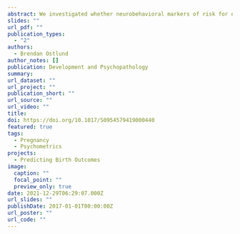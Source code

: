 ```yaml
---
abstract: We investigated whether neurobehavioral markers of risk for emotion dysregulation were evident among newborns, as well as whether the identified markers were associated with prenatal exposure to maternal emotion dysregulation. Pregnant women (N = 162) reported on their emotion dysregulation prior to a laboratory assessment. The women were then invited to the laboratory to assess baseline respiratory sinus arrhythmia (RSA) and RSA in response to an infant cry. Newborns were assessed after birth via the NICU Network Neurobehavioral Scale. We identified two newborn neurobehavioral factors—arousal and attention—via exploratory factor analysis. Low arousal was characterized by less irritability, excitability, and motor agitation, while low attention was related to a lower threshold for auditory and visual stimulation, less sustained attention, and poorer visual tracking abilities. Pregnant women who reported higher levels of emotion dysregulation had newborns with low arousal levels and less attention. Larger decreases in maternal RSA in response to cry were also related to lower newborn arousal. We provide the first evidence that a woman's emotion dysregulation while pregnant is associated with risks for dysregulation in her newborn. Implications for intergenerational transmission of emotion dysregulation are discussed.
slides: ""
url_pdf: ""
publication_types:
  - "2"
authors:
  - Brendan Ostlund
author_notes: []
publication: Development and Psychopathology
summary:
url_dataset: ""
url_project: ""
publication_short: ""
url_source: ""
url_video: ""
title:
doi: https://doi.org/10.1017/S0954579419000440
featured: true
tags:
  - Pregnancy
  - Psychometrics
projects:
  - Predicting Birth Outcomes
image:
  caption: ""
  focal_point: ""
  preview_only: true
date: 2021-12-29T06:29:07.000Z
url_slides: ""
publishDate: 2017-01-01T00:00:00Z
url_poster: ""
url_code: ""
---
```


